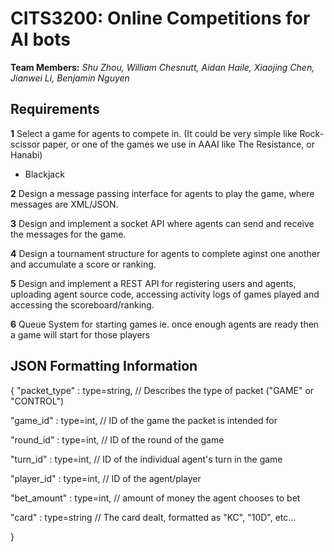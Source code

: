 # CITS3200: Online Competitions for AI bots

**Team Members:** *Shu Zhou, William Chesnutt, Aidan Haile, Xiaojing Chen, Jianwei Li, Benjamin Nguyen*


## Requirements

**1** Select a game for agents to compete in. (It could be very simple like
Rock-scissor paper, or one of the games we use in AAAI like The
Resistance, or Hanabi)
+ Blackjack

**2** Design a message passing interface for agents to play the game, where
messages are XML/JSON.

**3** Design and implement a socket API where agents can send and receive
the messages for the game.

**4** Design a tournament structure for agents to complete aginst one
another and accumulate a score or ranking.

**5** Design and implement a REST API for registering users and agents,
uploading agent source code, accessing activity logs of games played and
accessing the scoreboard/ranking.

**6** Queue System for starting games ie. once enough agents are ready then a game will start for those players

## JSON Formatting Information
{
  "packet_type" : type=string, // Describes the type of packet ("GAME" or "CONTROL")

  "game_id" : type=int, // ID of the game the packet is intended for

  "round_id" : type=int, // ID of the round of the game

  "turn_id" : type=int, // ID of the individual agent's turn in the game

  "player_id" : type=int, // ID of the agent/player

  "bet_amount" : type=int, // amount of money the agent chooses to bet

  "card" : type=string // The card dealt, formatted as "KC", "10D", etc...

}
